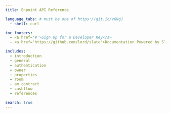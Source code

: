 ```yaml
---
title: Enpoint API Reference

language_tabs: # must be one of https://git.io/vQNgJ
  - shell: curl

toc_footers:
  - <a href='#'>Sign Up for a Developer Key</a>
  - <a href='https://github.com/lord/slate'>Documentation Powered by Slate</a>

includes:
  - introduction
  - general
  - authentication
  - owner
  - properties
  - room
  - am_contract
  - cashflow
  - references

search: true
---
```


